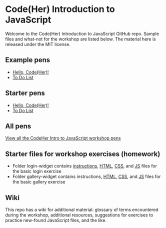 # Code(Her) Introduction to JavaScript
Welcome to the Code(Her) Introduction to JavaScript GitHub repo. Sample files and what-not for the workshop are listed below. The material here is released under the MIT license.

## Example pens
+ [Hello, Code(Her)!](http://codepen.io/littleberry/pen/QwVoOq)
+ [To Do List](http://codepen.io/littleberry/pen/wBYwrV)

## Starter pens
+ [Hello, Code(Her)!](http://codepen.io/littleberry/pen/OPoqZW)
+ [To Do List](http://codepen.io/littleberry/pen/dPgbQg)
 
## All pens
[View all the CodeHer Intro to JavaScript workshop pens](http://codepen.io/littleberry/tag/intro-to-js/)

## Starter files for workshop exercises (homework)
+ Folder login-widget contains [instructions](login-widget/README.md), [HTML](login-widget/login.html), [CSS](login-widget/login-styles.css), and [JS](login-wigdet/login.js) files for the basic login exercise
+ Folder gallery-widget contains instructions, [HTML](gallery-widget/gallery.html), [CSS](gallery-widget/gallery-styles.css), and [JS](gallery-wigdet/gallery.js) files for the basic gallery exercise

## Wiki
This repo has a wiki for additional material: glossary of terms encountered during the workshop, additional resources, suggestions for exercises to practice new-found JavaScript files, and the like.
